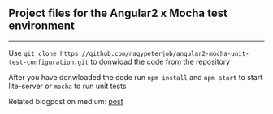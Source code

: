 ## Project files for the Angular2 x Mocha test environment 
----------------------------------------------------------

Use `git clone https://github.com/nagypeterjob/angular2-mocha-unit-test-configuration.git` to donwload the code from the repository

After you have donwloaded the code run `npm install` and `npm start` to start lite-server or `mocha` to run unit tests 

Related blogpost on medium: [post](https://medium.com/@PeterNagyJob/angular2-configuration-and-unit-testing-with-mocha-and-chai-4ada9484e569#.ytcwyhdqp)
